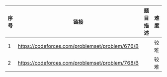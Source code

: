 |序号 |链接|      题目描述                                          | 难度|
|-----|----|-------------------------------------------------------|-----|
|1  | https://codeforces.com/problemset/problem/676/B |             |较难|
|2  | https://codeforces.com/problemset/problem/768/B	|          |较难|
